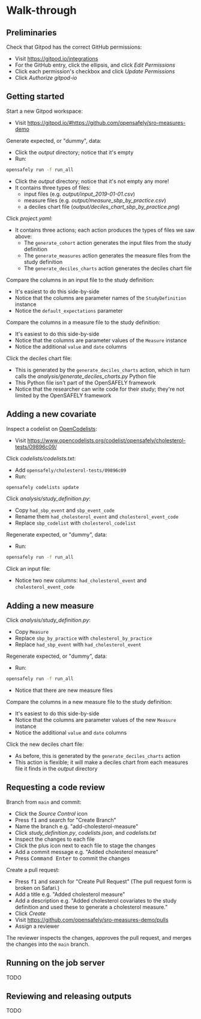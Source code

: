 # Walk-through

## Preliminaries

Check that Gitpod has the correct GitHub permissions:

* Visit <https://gitpod.io/integrations>
* For the GitHub entry, click the ellipsis, and click *Edit Permissions*
* Click each permission's checkbox and click *Update Permissions*
* Click *Authorize gitpod-io*

## Getting started

Start a new Gitpod workspace:

* Visit <https://gitpod.io/#https://github.com/opensafely/sro-measures-demo>

Generate expected, or "dummy", data:

* Click the *output* directory; notice that it's empty
* Run:

```sh
opensafely run -f run_all
```

* Click the *output* directory; notice that it's not empty any more!
* It contains three types of files:
  * input files (e.g. *output/input_2019-01-01.csv*)
  * measure files (e.g. *output/measure_sbp_by_practice.csv*)
  * a deciles chart file (*output/deciles_chart_sbp_by_practice.png*)

Click *project.yaml*:

* It contains three actions; each action produces the types of files we saw above:
  * The `generate_cohort` action generates the input files from the study definition
  * The `generate_measures` action generates the measure files from the study definition
  * The `generate_deciles_charts` action generates the deciles chart file

Compare the columns in an input file to the study definition:

* It's easiest to do this side-by-side
* Notice that the columns are parameter names of the `StudyDefinition` instance
* Notice the `default_expectations` parameter

Compare the columns in a measure file to the study definition:

* It's easiest to do this side-by-side
* Notice that the columns are parameter values of the `Measure` instance
* Notice the additional `value` and `date` columns

Click the deciles chart file:

* This is generated by the `generate_deciles_charts` action, which in turn calls the *analysis/generate_deciles_charts.py* Python file
* This Python file isn't part of the OpenSAFELY framework
* Notice that the researcher can write code for their study; they're not limited by the OpenSAFELY framework

## Adding a new covariate

Inspect a codelist on [OpenCodelists][]:

* Visit <https://www.opencodelists.org/codelist/opensafely/cholesterol-tests/09896c09/>

Click *codelists/codelists.txt*:

* Add `opensafely/cholesterol-tests/09896c09`
* Run:

```sh
opensafely codelists update
```

Click *analysis/study_definition.py*:

* Copy `had_sbp_event` and `sbp_event_code`
* Rename them `had_cholesterol_event` and `cholesterol_event_code`
* Replace `sbp_codelist` with `cholesterol_codelist`

Regenerate expected, or "dummy", data:

* Run:

```sh
opensafely run -f run_all
```

Click an input file:

* Notice two new columns: `had_cholesterol_event` and `cholesterol_event_code`

## Adding a new measure

Click *analysis/study_definition.py*:

* Copy `Measure`
* Replace `sbp_by_practice` with `cholesterol_by_practice`
* Replace `had_sbp_event` with `had_cholesterol_event`

Regenerate expected, or "dummy", data:

* Run:

```sh
opensafely run -f run_all
```

* Notice that there are new measure files

Compare the columns in a new measure file to the study definition:

* It's easiest to do this side-by-side
* Notice that the columns are parameter values of the new `Measure` instance
* Notice the additional `value` and `date` columns

Click the new deciles chart file:

* As before, this is generated by the `generate_deciles_charts` action
* This action is flexible; it will make a deciles chart from each measures file it finds in the *output* directory

## Requesting a code review

Branch from `main` and commit:

* Click the *Source Control* icon
* Press <kbd>f1</kbd> and search for "Create Branch"
* Name the branch e.g. "add-cholesterol-measure"
* Click *study_definition.py*, *codelists.json*, and *codelists.txt*
* Inspect the changes to each file
* Click the plus icon next to each file to stage the changes
* Add a commit message e.g. "Added cholesterol measure"
* Press <kbd>Command Enter</kbd> to commit the changes

Create a pull request:

* Press <kbd>f1</kbd> and search for "Create Pull Request" (The pull request form is broken on Safari.)
* Add a title e.g. "Added cholesterol measure"
* Add a description e.g. "Added cholesterol covariates to the study definition and used these to generate a cholesterol measure."
* Click *Create*
* Visit <https://github.com/opensafely/sro-measures-demo/pulls>
* Assign a reviewer

The reviewer inspects the changes, approves the pull request, and merges the changes into the `main` branch.

## Running on the job server

TODO

## Reviewing and releasing outputs

TODO

[OpenCodelists]: https://www.opencodelists.org/
